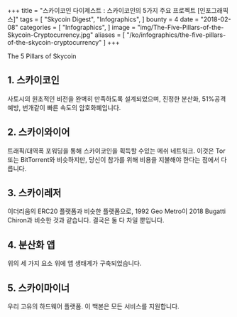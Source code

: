 +++
title = "스카이코인 다이제스트 : 스카이코인의 5가지 주요 프로젝트 [인포그래픽스]"
tags = [
    "Skycoin Digest",
    "Infographics",
]
bounty = 4
date = "2018-02-08"
categories = [
    "Infographics",
]
image = "img/The-Five-Pillars-of-the-Skycoin-Cryptocurrency.jpg"
aliases = [
	"/ko/infographics/the-five-pillars-of-the-skycoin-cryptocurrency"
]
+++

The 5 Pillars of Skycoin

## __1. 스카이코인__

사토시의 원초적인 비전을 완벽히 만족하도록 설계되었으며, 진정한 분산화, 51%공격 예방, 번개같이 빠른 속도의 암호화폐입니다.

## __2. 스카이와이어__

트래픽/대역폭 포워딩을 통해 스카이코인을 획득할 수있는 메쉬 네트워크. 이것은 Tor 또는 BitTorrent와 비슷하지만, 당신이 참가를 위해 비용을 지불해야 한다는 점에서 다릅니다.

## __3. 스카이레저__

이더리움의 ERC20 플랫폼과 비슷한 플랫폼으로, 1992 Geo Metro이 2018 Bugatti Chiron과 비슷한 것과 같습니다. 결국은 둘 다 차일 뿐입니다.

## __4. 분산화 앱__

위의 세 가지 요소 위에 앱 생태계가 구축되었습니다.

## __5. 스카이마이너__
우리 고유의 하드웨어 플랫폼. 이 백본은 모든 서비스를 지원합니다.
